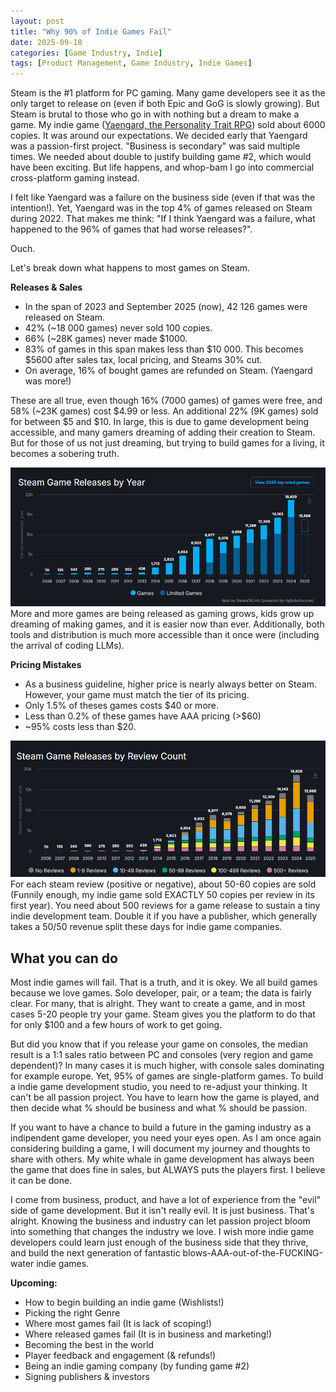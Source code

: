 ```yaml
---
layout: post
title: "Why 90% of Indie Games Fail"
date: 2025-09-18
categories: [Game Industry, Indie]
tags: [Product Management, Game Industry, Indie Games]
---
```


Steam is the #1 platform for PC gaming. Many game developers see it as the only target to release on (even if both Epic and GoG is slowly growing). But Steam is brutal to those who go in with nothing but a dream to make a game. My indie game ([Yaengard, the Personality Trait RPG](https://store.steampowered.com/app/1545830/Yaengard/)) sold about 6000 copies. It was around our expectations. We decided early that Yaengard was a passion-first project. "Business is secondary" was said multiple times. We needed about double to justify building game #2, which would have been exciting. But life happens, and whop-bam I go into commercial cross-platform gaming instead. 

I felt like Yaengard was a failure on the business side (even if that was the intention!). Yet, Yaengard was in the top 4% of games released on Steam during 2022. That makes me think: "If I think Yaengard was a failure, what happened to the 96% of games that had worse releases?".

Ouch.

Let's break down what happens to most games on Steam. 


**Releases & Sales**
- In the span of 2023 and September 2025 (now), 42 126 games were released on Steam.
- 42% (~18 000 games) never sold 100 copies.
- 66% (~28K games) never made $1000.
- 83% of games in this span makes less than $10 000. This becomes $5600 after sales tax, local pricing, and Steams 30% cut.
- On average, 16% of bought games are refunded on Steam. (Yaengard was more!)

These are all true, even though 16% (7000 games) of games were free, and 58% (~23K games) cost $4.99 or less. An additional 22% (9K games) sold for between $5 and $10.
In large, this is due to game development being accessible, and many gamers dreaming of adding their creation to Steam. But for those of us not just dreaming, but trying to build games for a living, it becomes a sobering truth.

![Genre Matters](assets/images/steamGraph.png)
More and more games are being released as gaming grows, kids grow up dreaming of making games, and it is easier now than ever. Additionally, both tools and distribution is much more accessible than it once were (including the arrival of coding LLMs).

**Pricing Mistakes**
- As a business guideline, higher price is nearly always better on Steam. However, your game must match the tier of its pricing.
- Only 1.5% of theses games costs $40 or more.
- Less than 0.2% of these games have AAA pricing (>$60)
- ~95% costs less than $20.

![Genre Matters](assets/images/reviewsSteam.png)
For each steam review (positive or negative), about 50-60 copies are sold (Funnily enough, my indie game sold EXACTLY 50 copies per review in its first year). You need about 500 reviews for a game release to sustain a tiny indie development team. Double it if you have a publisher, which generally takes a 50/50 revenue split these days for indie game companies. 

## What you can do
Most indie games will fail. That is a truth, and it is okey. We all build games because we love games. Solo developer, pair, or a team; the data is fairly clear. For many, that is alright. They want to create a game, and in most cases 5-20 people try your game. Steam gives you the platform to do that for only $100 and a few hours of work to get going.

But did you know that if you release your game on consoles, the median result is a 1:1 sales ratio between PC and consoles (very region and game dependent)? In many cases it is much higher, with console sales dominating for example europe. Yet, 95% of games are single-platform games. To build a indie game development studio, you need to re-adjust your thinking. It can't be all passion project. You have to learn how the game is played, and then decide what % should be business and what % should be passion.

If you want to have a chance to build a future in the gaming industry as a indipendent game developer, you need your eyes open. As I am once again considering building a game, I will document my journey and thoughts to share with others. My white whale in game development has always been the game that does fine in sales, but ALWAYS puts the players first. I believe it can be done.

I come from business, product, and have a lot of experience from the "evil" side of game development. But it isn't really evil. It is just business. That's alright. Knowing the business and industry can let passion project bloom into something that changes the industry we love. I wish more indie game developers could learn just enough of the business side that they thrive, and build the next generation of fantastic blows-AAA-out-of-the-FUCKING-water indie games.

**Upcoming:**
- How to begin building an indie game (Wishlists!)
- Picking the right Genre
- Where most games fail (It is lack of scoping!)
- Where released games fail (It is in business and marketing!)
- Becoming the best in the world
- Player feedback and engagement (& refunds!)
- Being an indie gaming company (by funding game #2)
- Signing publishers & investors



